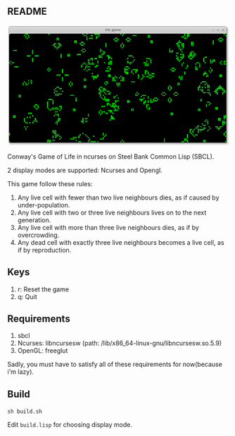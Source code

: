 README
------

<img src="https://raw.githubusercontent.com/leosongwei/game_of_life/master/screenshot.png" />

Conway's Game of Life in ncurses on Steel Bank Common Lisp (SBCL).

2 display modes are supported: Ncurses and Opengl.

This game follow these rules:

1. Any live cell with fewer than two live neighbours dies, as if caused by under-population.
2. Any live cell with two or three live neighbours lives on to the next generation.
3. Any live cell with more than three live neighbours dies, as if by overcrowding.
4. Any dead cell with exactly three live neighbours becomes a live cell, as if by reproduction.

Keys
----

1. r: Reset the game
2. q: Quit

Requirements
------------

1. sbcl
2. Ncurses: libncursesw (path: /lib/x86_64-linux-gnu/libncursesw.so.5.9)
3. OpenGL: freeglut

Sadly, you must have to satisfy all of these requirements for now(because i'm lazy).

Build
-----

`sh build.sh`

Edit `build.lisp` for choosing display mode.
